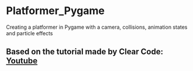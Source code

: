 # Platformer_Pygame
Creating a platformer in Pygame with a camera, collisions, animation states and particle effects

Based on the tutorial made by Clear Code:
[Youtube](https://www.youtube.com/watch?v=YWN8GcmJ-jA&ab_channel=ClearCode)
---

